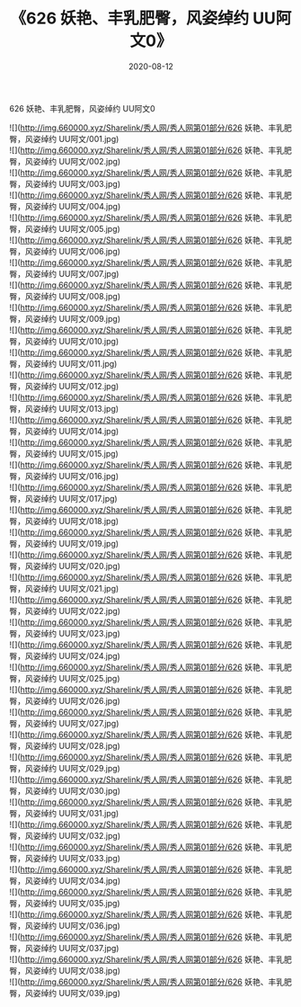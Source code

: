 ﻿---
layout: post
title:  《626 妖艳、丰乳肥臀，风姿绰约 UU阿文0》
date:   2020-08-12
img: http://img.660000.xyz/Sharelink/秀人网/秀人网第01部分/626 妖艳、丰乳肥臀，风姿绰约 UU阿文0/000.jpg
categories: [美女, 清纯, 唯美]
---

626 妖艳、丰乳肥臀，风姿绰约 UU阿文0

  ![](http://img.660000.xyz/Sharelink/秀人网/秀人网第01部分/626 妖艳、丰乳肥臀，风姿绰约 UU阿文/001.jpg) <br> ![](http://img.660000.xyz/Sharelink/秀人网/秀人网第01部分/626 妖艳、丰乳肥臀，风姿绰约 UU阿文/002.jpg) <br> ![](http://img.660000.xyz/Sharelink/秀人网/秀人网第01部分/626 妖艳、丰乳肥臀，风姿绰约 UU阿文/003.jpg) <br> ![](http://img.660000.xyz/Sharelink/秀人网/秀人网第01部分/626 妖艳、丰乳肥臀，风姿绰约 UU阿文/004.jpg) <br> ![](http://img.660000.xyz/Sharelink/秀人网/秀人网第01部分/626 妖艳、丰乳肥臀，风姿绰约 UU阿文/005.jpg) <br> ![](http://img.660000.xyz/Sharelink/秀人网/秀人网第01部分/626 妖艳、丰乳肥臀，风姿绰约 UU阿文/006.jpg) <br> ![](http://img.660000.xyz/Sharelink/秀人网/秀人网第01部分/626 妖艳、丰乳肥臀，风姿绰约 UU阿文/007.jpg) <br> ![](http://img.660000.xyz/Sharelink/秀人网/秀人网第01部分/626 妖艳、丰乳肥臀，风姿绰约 UU阿文/008.jpg) <br> ![](http://img.660000.xyz/Sharelink/秀人网/秀人网第01部分/626 妖艳、丰乳肥臀，风姿绰约 UU阿文/009.jpg) <br> ![](http://img.660000.xyz/Sharelink/秀人网/秀人网第01部分/626 妖艳、丰乳肥臀，风姿绰约 UU阿文/010.jpg) <br> ![](http://img.660000.xyz/Sharelink/秀人网/秀人网第01部分/626 妖艳、丰乳肥臀，风姿绰约 UU阿文/011.jpg) <br> ![](http://img.660000.xyz/Sharelink/秀人网/秀人网第01部分/626 妖艳、丰乳肥臀，风姿绰约 UU阿文/012.jpg) <br> ![](http://img.660000.xyz/Sharelink/秀人网/秀人网第01部分/626 妖艳、丰乳肥臀，风姿绰约 UU阿文/013.jpg) <br> ![](http://img.660000.xyz/Sharelink/秀人网/秀人网第01部分/626 妖艳、丰乳肥臀，风姿绰约 UU阿文/014.jpg) <br> ![](http://img.660000.xyz/Sharelink/秀人网/秀人网第01部分/626 妖艳、丰乳肥臀，风姿绰约 UU阿文/015.jpg) <br> ![](http://img.660000.xyz/Sharelink/秀人网/秀人网第01部分/626 妖艳、丰乳肥臀，风姿绰约 UU阿文/016.jpg) <br> ![](http://img.660000.xyz/Sharelink/秀人网/秀人网第01部分/626 妖艳、丰乳肥臀，风姿绰约 UU阿文/017.jpg) <br> ![](http://img.660000.xyz/Sharelink/秀人网/秀人网第01部分/626 妖艳、丰乳肥臀，风姿绰约 UU阿文/018.jpg) <br> ![](http://img.660000.xyz/Sharelink/秀人网/秀人网第01部分/626 妖艳、丰乳肥臀，风姿绰约 UU阿文/019.jpg) <br> ![](http://img.660000.xyz/Sharelink/秀人网/秀人网第01部分/626 妖艳、丰乳肥臀，风姿绰约 UU阿文/020.jpg) <br> ![](http://img.660000.xyz/Sharelink/秀人网/秀人网第01部分/626 妖艳、丰乳肥臀，风姿绰约 UU阿文/021.jpg) <br> ![](http://img.660000.xyz/Sharelink/秀人网/秀人网第01部分/626 妖艳、丰乳肥臀，风姿绰约 UU阿文/022.jpg) <br> ![](http://img.660000.xyz/Sharelink/秀人网/秀人网第01部分/626 妖艳、丰乳肥臀，风姿绰约 UU阿文/023.jpg) <br> ![](http://img.660000.xyz/Sharelink/秀人网/秀人网第01部分/626 妖艳、丰乳肥臀，风姿绰约 UU阿文/024.jpg) <br> ![](http://img.660000.xyz/Sharelink/秀人网/秀人网第01部分/626 妖艳、丰乳肥臀，风姿绰约 UU阿文/025.jpg) <br> ![](http://img.660000.xyz/Sharelink/秀人网/秀人网第01部分/626 妖艳、丰乳肥臀，风姿绰约 UU阿文/026.jpg) <br> ![](http://img.660000.xyz/Sharelink/秀人网/秀人网第01部分/626 妖艳、丰乳肥臀，风姿绰约 UU阿文/027.jpg) <br> ![](http://img.660000.xyz/Sharelink/秀人网/秀人网第01部分/626 妖艳、丰乳肥臀，风姿绰约 UU阿文/028.jpg) <br> ![](http://img.660000.xyz/Sharelink/秀人网/秀人网第01部分/626 妖艳、丰乳肥臀，风姿绰约 UU阿文/029.jpg) <br> ![](http://img.660000.xyz/Sharelink/秀人网/秀人网第01部分/626 妖艳、丰乳肥臀，风姿绰约 UU阿文/030.jpg) <br> ![](http://img.660000.xyz/Sharelink/秀人网/秀人网第01部分/626 妖艳、丰乳肥臀，风姿绰约 UU阿文/031.jpg) <br> ![](http://img.660000.xyz/Sharelink/秀人网/秀人网第01部分/626 妖艳、丰乳肥臀，风姿绰约 UU阿文/032.jpg) <br> ![](http://img.660000.xyz/Sharelink/秀人网/秀人网第01部分/626 妖艳、丰乳肥臀，风姿绰约 UU阿文/033.jpg) <br> ![](http://img.660000.xyz/Sharelink/秀人网/秀人网第01部分/626 妖艳、丰乳肥臀，风姿绰约 UU阿文/034.jpg) <br> ![](http://img.660000.xyz/Sharelink/秀人网/秀人网第01部分/626 妖艳、丰乳肥臀，风姿绰约 UU阿文/035.jpg) <br> ![](http://img.660000.xyz/Sharelink/秀人网/秀人网第01部分/626 妖艳、丰乳肥臀，风姿绰约 UU阿文/036.jpg) <br> ![](http://img.660000.xyz/Sharelink/秀人网/秀人网第01部分/626 妖艳、丰乳肥臀，风姿绰约 UU阿文/037.jpg) <br> ![](http://img.660000.xyz/Sharelink/秀人网/秀人网第01部分/626 妖艳、丰乳肥臀，风姿绰约 UU阿文/038.jpg) <br> ![](http://img.660000.xyz/Sharelink/秀人网/秀人网第01部分/626 妖艳、丰乳肥臀，风姿绰约 UU阿文/039.jpg) <br>